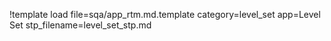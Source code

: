 !template load file=sqa/app_rtm.md.template category=level_set app=Level Set stp_filename=level_set_stp.md
